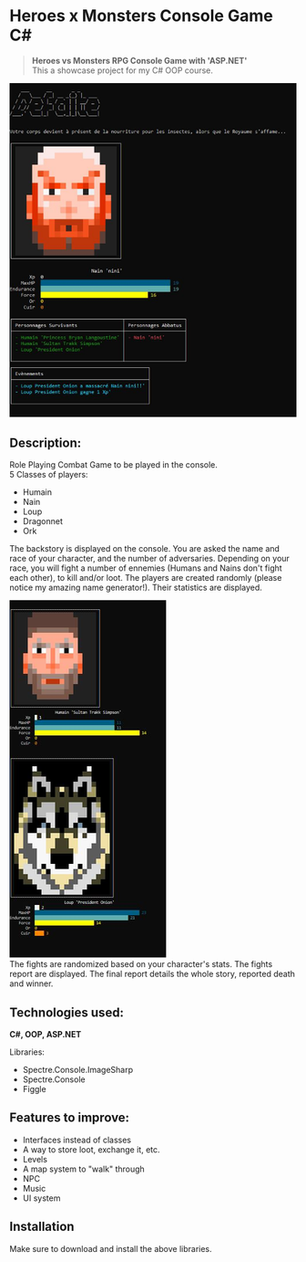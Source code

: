 # Heroes x Monsters Console Game C#
> **Heroes vs Monsters RPG Console Game with 'ASP.NET'**    
This a showcase project for my C# OOP course.  

![Heroes vs Monsters Game Console Final Report](finalreport.JPG)
## Description:

Role Playing Combat Game to be played in the console.   
5 Classes of players:  
 - Humain
 - Nain
 - Loup
 - Dragonnet
 - Ork  
 
The backstory is displayed on the console. You are asked the name and race of your character, and the number of adversaries. Depending on your race, you will fight a number of ennemies (Humans and Nains don't fight each other), to kill and/or loot. 
The players are created randomly (please notice my amazing name generator!). Their statistics are displayed.  

![Heroes vs Monsters Game Console Statistics](stats.JPG)  
The fights are randomized based on your character's stats. The fights report are displayed. The final report details the whole story, reported death and winner.

## Technologies used:
**C#, OOP, ASP.NET**

Libraries:   
- Spectre.Console.ImageSharp  
- Spectre.Console  
- Figgle  

## Features to improve:

- Interfaces instead of classes
- A way to store loot, exchange it, etc.
- Levels
- A map system to "walk" through
- NPC
- Music
- UI system

## Installation

Make sure to download and install the above libraries.
